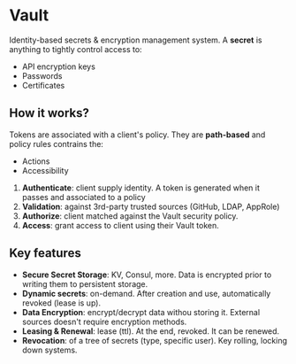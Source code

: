 # Vault
Identity-based secrets & encryption management system. A **secret** is anything to tightly control
access to:
- API encryption keys
- Passwords
- Certificates

## How it works?
Tokens are associated with a client's policy. They are **path-based** and policy rules contrains 
the:
- Actions
- Accessibility

1. **Authenticate**: client supply identity. A token is generated when it passes and associated to
a policy
2. **Validation**: against 3rd-party trusted sources (GitHub, LDAP, AppRole)
3. **Authorize**: client matched against the Vault security policy.
4. **Access**: grant access to client using their Vault token. 

## Key features
- **Secure Secret Storage**: KV, Consul, more. Data is encrypted prior to writing them to persistent
storage.
- **Dynamic secrets**: on-demand. After creation and use, automatically revoked (lease is up).
- **Data Encryption**: encrypt/decrypt data withou storing it. External sources doesn't require
encryption methods.
- **Leasing & Renewal**: lease (ttl). At the end, revoked. It can be renewed.
- **Revocation**: of a tree of secrets (type, specific user). Key rolling, locking down systems.